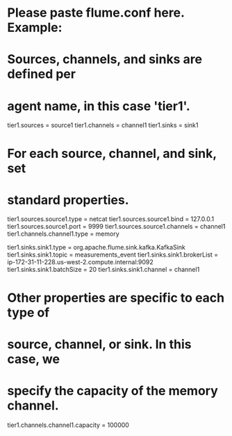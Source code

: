 # Please paste flume.conf here. Example:

# Sources, channels, and sinks are defined per
# agent name, in this case 'tier1'.
tier1.sources  = source1
tier1.channels = channel1
tier1.sinks    = sink1

# For each source, channel, and sink, set
# standard properties.
tier1.sources.source1.type     = netcat
tier1.sources.source1.bind     = 127.0.0.1
tier1.sources.source1.port     = 9999
tier1.sources.source1.channels = channel1
tier1.channels.channel1.type   = memory

tier1.sinks.sink1.type = org.apache.flume.sink.kafka.KafkaSink
tier1.sinks.sink1.topic = measurements_event
tier1.sinks.sink1.brokerList = ip-172-31-11-228.us-west-2.compute.internal:9092
tier1.sinks.sink1.batchSize = 20 
tier1.sinks.sink1.channel = channel1


# Other properties are specific to each type of
# source, channel, or sink. In this case, we
# specify the capacity of the memory channel.
tier1.channels.channel1.capacity = 100000

